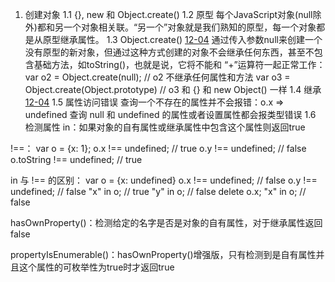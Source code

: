 1. 创建对象
1.1 {}, new 和 Object.create()
1.2 原型
每个JavaScript对象(null除外)都和另一个对象相关联。“另一个”对象就是我们熟知的原型，每一个对象都是从原型继承属性。
1.3 Object.create() [12-04](../学习历程/12-04.js)
通过传入参数null来创建一个没有原型的新对象，但通过这种方式创建的对象不会继承任何东西，甚至不包含基础方法，如toString()，也就是说，它将不能和 “+”运算符一起正常工作：
    var o2 = Object.create(null); // o2 不继承任何属性和方法
    var o3 = Object.create(Object.prototype) // o3 和 {} 和 new Object() 一样
1.4 继承 [12-04](../学习历程/12-04.html)
1.5 属性访问错误
查询一个不存在的属性并不会报错：o.x => undefined
查询 null 和 undefined 的属性或者设置属性都会报类型错误
1.6 检测属性
in：如果对象的自有属性或继承属性中包含这个属性则返回true

!==：
    var o = {x: 1};
    o.x !== undefined;    // true
    o.y !== undefined;    // false
    o.toString !== undefined;    // true

in 与 !== 的区别：
    var o = {x: undefined}
    o.x !== undefined; // false
    o.y !== undefined; // false
    "x" in o;          // true
    "y" in o;          // false
    delete o.x;
    "x" in o;          // false

hasOwnProperty()：检测给定的名字是否是对象的自有属性，对于继承属性返回false

propertyIsEnumerable()：hasOwnProperty()增强版，只有检测到是自有属性并且这个属性的可枚举性为true时才返回true